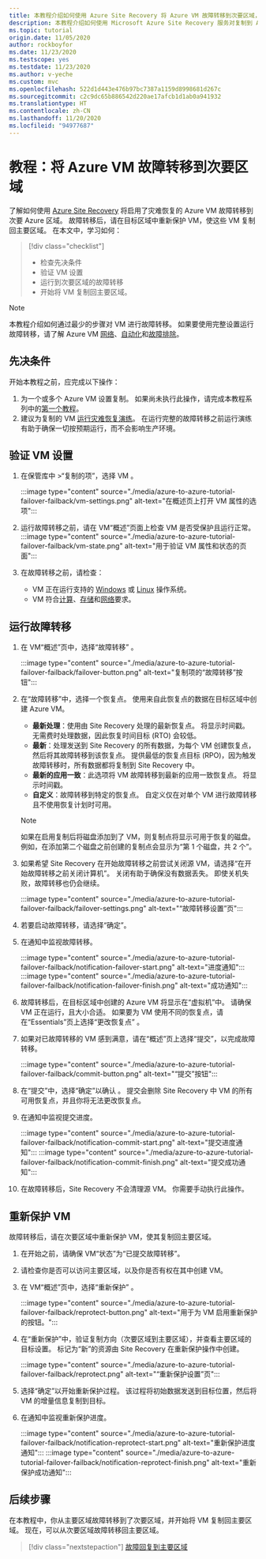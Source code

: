 ```yaml
---
title: 本教程介绍如何使用 Azure Site Recovery 将 Azure VM 故障转移到次要区域，以实现灾难恢复。
description: 本教程介绍如何使用 Microsoft Azure Site Recovery 服务对复制到 Azure 次要区域的 Azure VM 进行故障转移和重新保护，以实现灾难恢复。
ms.topic: tutorial
origin.date: 11/05/2020
author: rockboyfor
ms.date: 11/23/2020
ms.testscope: yes
ms.testdate: 11/23/2020
ms.author: v-yeche
ms.custom: mvc
ms.openlocfilehash: 522d1d443e476b97bc7387a1159d8998681d267c
ms.sourcegitcommit: c2c9dc65b886542d220ae17afcb1d1ab0a941932
ms.translationtype: HT
ms.contentlocale: zh-CN
ms.lasthandoff: 11/20/2020
ms.locfileid: "94977687"
---
```

# <a name="tutorial-fail-over-azure-vms-to-a-secondary-region"></a>教程：将 Azure VM 故障转移到次要区域

了解如何使用 [Azure Site Recovery](site-recovery-overview.md) 将启用了灾难恢复的 Azure VM 故障转移到次要 Azure 区域。 故障转移后，请在目标区域中重新保护 VM，使这些 VM 复制回主要区域。 在本文中，学习如何：

> [!div class="checklist"]
> * 检查先决条件
> * 验证 VM 设置
> * 运行到次要区域的故障转移
> * 开始将 VM 复制回主要区域。

> [!NOTE]
> 本教程介绍如何通过最少的步骤对 VM 进行故障转移。 如果要使用完整设置运行故障转移，请了解 Azure VM [网络](azure-to-azure-about-networking.md)、[自动化](azure-to-azure-powershell.md)和[故障排除](azure-to-azure-troubleshoot-errors.md)。

## <a name="prerequisites"></a>先决条件

开始本教程之前，应完成以下操作：

1. 为一个或多个 Azure VM 设置复制。 如果尚未执行此操作，请完成本教程系列中的[第一个教程](azure-to-azure-tutorial-enable-replication.md)。
2. 建议为复制的 VM [运行灾难恢复演练](azure-to-azure-tutorial-dr-drill.md)。 在运行完整的故障转移之前运行演练有助于确保一切按预期运行，而不会影响生产环境。 

## <a name="verify-the-vm-settings"></a>验证 VM 设置

1. 在保管库中 >“复制的项”，选择 VM  。

    :::image type="content" source="./media/azure-to-azure-tutorial-failover-failback/vm-settings.png" alt-text="在概述页上打开 VM 属性的选项":::

2. 运行故障转移之前，请在 VM“概述”页面上检查 VM 是否受保护且运行正常。
    :::image type="content" source="./media/azure-to-azure-tutorial-failover-failback/vm-state.png" alt-text="用于验证 VM 属性和状态的页面":::

3. 在故障转移之前，请检查：
    - VM 正在运行支持的 [Windows](azure-to-azure-support-matrix.md#windows) 或 [Linux](azure-to-azure-support-matrix.md#replicated-machines---linux-file-systemguest-storage) 操作系统。
    - VM 符合[计算](azure-to-azure-support-matrix.md#replicated-machines---compute-settings)、[存储](azure-to-azure-support-matrix.md#replicated-machines---storage)和[网络](azure-to-azure-support-matrix.md#replicated-machines---networking)要求。

## <a name="run-a-failover"></a>运行故障转移

1. 在 VM“概述”页中，选择“故障转移” 。

    :::image type="content" source="./media/azure-to-azure-tutorial-failover-failback/failover-button.png" alt-text="复制项的“故障转移”按钮":::

3. 在“故障转移”中，选择一个恢复点。 使用来自此恢复点的数据在目标区域中创建 Azure VM。

   - **最新处理**：使用由 Site Recovery 处理的最新恢复点。 将显示时间戳。 无需费时处理数据，因此恢复时间目标 (RTO) 会较低。
   - **最新**：处理发送到 Site Recovery 的所有数据，为每个 VM 创建恢复点，然后将其故障转移到该恢复点。 提供最低的恢复点目标 (RPO)，因为触发故障转移时，所有数据都将复制到 Site Recovery 中。
   - **最新的应用一致**：此选项将 VM 故障转移到最新的应用一致恢复点。 将显示时间戳。
   - **自定义**：故障转移到特定的恢复点。 自定义仅在对单个 VM 进行故障转移且不使用恢复计划时可用。

    > [!NOTE]
    > 如果在启用复制后将磁盘添加到了 VM，则复制点将显示可用于恢复的磁盘。 例如，在添加第二个磁盘之前创建的复制点会显示为“第 1 个磁盘，共 2 个”。

4. 如果希望 Site Recovery 在开始故障转移之前尝试关闭源 VM，请选择“在开始故障转移之前关闭计算机”。 关闭有助于确保没有数据丢失。 即使关机失败，故障转移也仍会继续。 

    :::image type="content" source="./media/azure-to-azure-tutorial-failover-failback/failover-settings.png" alt-text="“故障转移设置”页":::    

3. 若要启动故障转移，请选择“确定”。
4. 在通知中监视故障转移。

    :::image type="content" source="./media/azure-to-azure-tutorial-failover-failback/notification-failover-start.png" alt-text="进度通知":::
    :::image type="content" source="./media/azure-to-azure-tutorial-failover-failback/notification-failover-finish.png" alt-text="成功通知":::     

5. 故障转移后，在目标区域中创建的 Azure VM 将显示在“虚拟机”中。 请确保 VM 正在运行，且大小合适。 如果要为 VM 使用不同的恢复点，请在“Essentials”页上选择“更改恢复点” 。
6. 如果对已故障转移的 VM 感到满意，请在“概述”页上选择“提交”，以完成故障转移。

    :::image type="content" source="./media/azure-to-azure-tutorial-failover-failback/commit-button.png" alt-text="“提交”按钮"::: 

7. 在“提交”中，选择“确定”以确认 。 提交会删除 Site Recovery 中 VM 的所有可用恢复点，并且你将无法更改恢复点。

8. 在通知中监视提交进度。

    :::image type="content" source="./media/azure-to-azure-tutorial-failover-failback/notification-commit-start.png" alt-text="提交进度通知":::
    :::image type="content" source="./media/azure-to-azure-tutorial-failover-failback/notification-commit-finish.png" alt-text="提交成功通知":::    

9. 在故障转移后，Site Recovery 不会清理源 VM。 你需要手动执行此操作。

## <a name="reprotect-the-vm"></a>重新保护 VM

故障转移后，请在次要区域中重新保护 VM，使其复制回主要区域。 

1. 在开始之前，请确保 VM“状态”为“已提交故障转移”。
2. 请检查你是否可以访问主要区域，以及你是否有权在其中创建 VM。
3. 在 VM“概述”页中，选择“重新保护” 。

   :::image type="content" source="./media/azure-to-azure-tutorial-failover-failback/reprotect-button.png" alt-text="用于为 VM 启用重新保护的按钮。":::

4. 在“重新保护”中，验证复制方向（次要区域到主要区域），并查看主要区域的目标设置。 标记为“新”的资源由 Site Recovery 在重新保护操作中创建。

     :::image type="content" source="./media/azure-to-azure-tutorial-failover-failback/reprotect.png" alt-text="“重新保护设置”页":::

6. 选择“确定”以开始重新保护过程。 该过程将初始数据发送到目标位置，然后将 VM 的增量信息复制到目标。
7. 在通知中监视重新保护进度。 

    :::image type="content" source="./media/azure-to-azure-tutorial-failover-failback/notification-reprotect-start.png" alt-text="重新保护进度通知":::
    :::image type="content" source="./media/azure-to-azure-tutorial-failover-failback/notification-reprotect-finish.png" alt-text="重新保护成功通知":::

## <a name="next-steps"></a>后续步骤

在本教程中，你从主要区域故障转移到了次要区域，并开始将 VM 复制回主要区域。 现在，可以从次要区域故障转移回主要区域。

> [!div class="nextstepaction"]
> [故障回复到主要区域](azure-to-azure-tutorial-failback.md)

<!-- Update_Description: update meta properties, wording update, update link -->